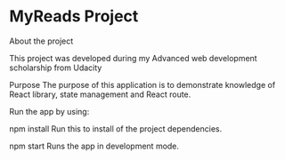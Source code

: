 # MyReads Project

About the project

This project was developed during my Advanced web development scholarship from Udacity

Purpose The purpose of this application is to demonstrate knowledge of React library, state management and React route.

Run the app by using:

npm install Run this to install of the project dependencies.

npm start Runs the app in development mode.
